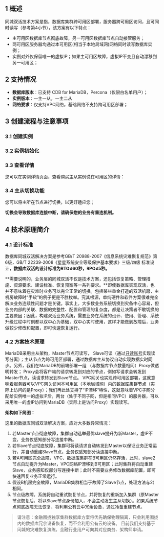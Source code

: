## 1	概述
同城双活技术方案是指，数据库集群跨可用区部署，服务器跨可用区访问，且可同时读写（参考第4小节），该方案有以下特点：

- 主可用区数据库节点彻底故障，另一可用区数据库节点自动接管服务；
- 两可用区服务器均通过本可用区(相当于本地局域网)网络同时读写数据库实例；
- 实例对外仅保留唯一的虚拟IP；如果主可用区故障，虚拟IP不变且自动漂移到另一可用区；


## 2	支持情况

- **数据库版本**：已支持 CDB for MariaDB，Percona（仅限白名单用户）；
- **实例版本**：一主一从，一主二从
- **网络要求**：仅支持VPC网络，基础网络不支持跨可用区部署；

## 3	创建流程与注意事项
### 3.1	创建实例



### 3.2	实例初始化


### 3.3	查看详情
您可以在实例详情页面，查看购买主从实例说在可用区的详情：

### 3.4	主从切换功能
您可以将主所在节点进行切换，以更好适应您；

**切换会导致数据库连接中断，请确保您的业务有重连机制。**


## 4	技术原理简介
### 4.1	设计标准
数据库同城双活解决方案是参考GB/T 20988-2007《信息系统灾难恢复规范》第6级，GB/T 22239-2008《星星系统安全等级保护基本要求》三级/四级 标准设计，**数据库双活的设计标准为RTO≤60秒，RPO≤5秒。**

**需要说明的，业务层的同城双活不仅是技术方案，还包括恢复策略、管理措施、资源要求、建设标准、恢复预案等一系列要求。**即使数据库实现双活，也并不意味着在灾难时业务可以完全正常的切换。包括某些重金打造的双活机房，主机房故障时“手软”的例子更是不胜枚举。究其根源，单纯硬件和软件方案很难完全解决业务连续性问题才是关键。事实上，大多数业务系统切换到灾备中心容易，但业务内部的关联、数据的完整性、配置和管理的复杂度，都是让决策者不敢切换的主要原因；因此，构建双活业务系统，需要业务在系统的设计、使用、管理、系统升级过程中时刻都以双中心为基础，双中心实时使用，这样才能做到故障后，业务做较少修改和配置，即可快速恢复运行。

### 4.2	方案技术原理
MariaDB采用主从架构，Master节点可读写， Slave可读（通过[只读账号]( http://tce.fsphere.cn/document/product/237/2081)实现读写分离）；主从节点为跨可用区部署，通过数据库主从协议自动实现数据实时同步。另外，我们在MariaDB的前端部署一组 （与数据库节点数量相同）Proxy做透明转发； Proxy会将客户端的请求转发到对应的节点，例如写请求会转发到Master节点，读请求转发到Slave节点。
VPC网关也实现跨可用区部署，这就意味着服务器可以VPC网关访问本可用区（本地局域网）内的数据库集群节点（实际上访问的是Proxy）；我们再此处支持了“IP漂移”特性，这就意味着VPC子网分配给实例唯一的虚拟IP后，两台（处于不同子网，但是相同VPC）的服务器，可以采用唯一的虚IP访问到MariaDB（实际上是访问Proxy）实现读写。

 **架构如下简图：**
 

这里的数据库同城双活解决方案，应对大多数异常情况：

1. 若Master节点彻底故障，集群自动选举最优slave提升为新Master，虚IP不变，业务仅感知部分写连接中断。
1. 若Slave节点彻底故障，集群可将读请求自动转发到Master以保证业务正常运行，并自动重建Slave节点，业务仅感知部分读连接中断。
1. 若A可用区完全故障，VPC、数据库集群在B可用区仍然存活，此时，slave2节点自动提升为Master，VPC网络IP漂移到B可用区；此时集群将自动重建Slave，业务感知仅部分写连接中断；此时不需要业务修改数据库配置，即可快速回复业务正常运行。
1. 假设B机房完全故障，MariaDB集群相当于故障了Slave节点，处理方法与2）相同。
1. 节点级故障，系统将自动重试恢复节点，并将恢复的重新加入集群（原Master节点恢复后，将以Slave节点身份加入，不会主动发生主从切换）。如果系统节点彻底故障无法恢复，将利用公有云中冗余设备，通过冷备重建节点。


> 请注意：金融围拢独享集群数据库方案将优先确保物理隔离，只会利用围拢内的数据库冗余设备恢复，而不会利用公有云的设备。
> 目前我们支持基于同城的灾难恢复演练，金融行业用户可向其对应商务、架构师申请。
